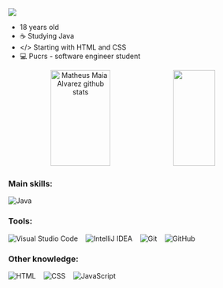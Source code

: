 <div>
<img src = https://capsule-render.vercel.app/api?type=waving&height=100&color=52796f&text=Régis%20Júnior%20&section=header&textBg=false&fontColor=eff6e0&fontAlign=50&animation=fadeIn&fontSize=50&descAlign=50&descAlignY=50>
 </div>
 
 - 18 years old 
- ☕ Studying Java
- </> Starting with HTML and CSS 
- 💻 Pucrs - software engineer student

<div align="center">  
  <img width="49%" height="195px" src="https://github-readme-stats.vercel.app/api?username=regisamxjr&show_icons=true&count_private=true&hide_border=true&title_color=00bfbf&icon_color=00bfbf&text_color=c9d1d9&bg_color=0d1117" alt="Matheus Maia Alvarez github stats" /> 
  <img width="41%" height="195px" src="https://github-readme-stats.vercel.app/api/top-langs/?username=regisamxjr&layout=compact&hide_border=true&title_color=00bfbf&text_color=00bfbf&bg_color=0d1117" />
</div>

### Main skills:

   ![Java](https://img.shields.io/badge/Java-007396?style=flat&logo=java&logoColor=white)&nbsp;

### Tools:

  ![Visual Studio Code](https://img.shields.io/badge/VS%20Code-007ACC?style=flat&logo=visual-studio-code&logoColor=white)&nbsp;&nbsp;&nbsp;
  ![IntelliJ IDEA](https://img.shields.io/badge/IntelliJ-000000?style=flat&logo=intellij-idea&logoColor=white)&nbsp;&nbsp;&nbsp;
  ![Git](https://img.shields.io/badge/Git-F05032?style=flat&logo=git&logoColor=white)&nbsp;&nbsp;&nbsp;
  ![GitHub](https://img.shields.io/badge/GitHub-181717?style=flat&logo=github&logoColor=white)&nbsp;

### Other knowledge:

  ![HTML](https://img.shields.io/badge/HTML5-E34F26?style=flat&logo=html5&logoColor=white)&nbsp;&nbsp;&nbsp;
  ![CSS](https://img.shields.io/badge/CSS3-1572B6?style=flat&logo=css3&logoColor=white)&nbsp;&nbsp;&nbsp;
  ![JavaScript](https://img.shields.io/badge/JavaScript-F7DF1E?style=flat&logo=javascript&logoColor=black)&nbsp;&nbsp;&nbsp;





